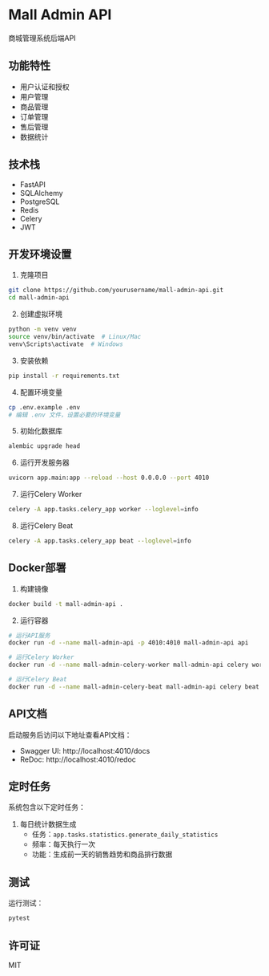 # Mall Admin API

商城管理系统后端API

## 功能特性

- 用户认证和授权
- 用户管理
- 商品管理
- 订单管理
- 售后管理
- 数据统计

## 技术栈

- FastAPI
- SQLAlchemy
- PostgreSQL
- Redis
- Celery
- JWT

## 开发环境设置

1. 克隆项目

```bash
git clone https://github.com/yourusername/mall-admin-api.git
cd mall-admin-api
```

2. 创建虚拟环境

```bash
python -m venv venv
source venv/bin/activate  # Linux/Mac
venv\Scripts\activate  # Windows
```

3. 安装依赖

```bash
pip install -r requirements.txt
```

4. 配置环境变量

```bash
cp .env.example .env
# 编辑 .env 文件，设置必要的环境变量
```

5. 初始化数据库

```bash
alembic upgrade head
```

6. 运行开发服务器

```bash
uvicorn app.main:app --reload --host 0.0.0.0 --port 4010
```

7. 运行Celery Worker

```bash
celery -A app.tasks.celery_app worker --loglevel=info
```

8. 运行Celery Beat

```bash
celery -A app.tasks.celery_app beat --loglevel=info
```

## Docker部署

1. 构建镜像

```bash
docker build -t mall-admin-api .
```

2. 运行容器

```bash
# 运行API服务
docker run -d --name mall-admin-api -p 4010:4010 mall-admin-api api

# 运行Celery Worker
docker run -d --name mall-admin-celery-worker mall-admin-api celery worker

# 运行Celery Beat
docker run -d --name mall-admin-celery-beat mall-admin-api celery beat
```

## API文档

启动服务后访问以下地址查看API文档：

- Swagger UI: http://localhost:4010/docs
- ReDoc: http://localhost:4010/redoc

## 定时任务

系统包含以下定时任务：

1. 每日统计数据生成
   - 任务：`app.tasks.statistics.generate_daily_statistics`
   - 频率：每天执行一次
   - 功能：生成前一天的销售趋势和商品排行数据

## 测试

运行测试：

```bash
pytest
```

## 许可证

MIT 